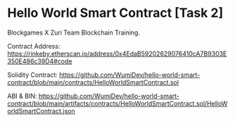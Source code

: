 ﻿# Hello World Smart Contract [Task 2]
Blockgames X Zuri Team Blockchain Training.

Contract Address: https://rinkeby.etherscan.io/address/0x4EdaB59202629076410cA7B9303E350E486c39D4#code 

Solidity Contract: https://github.com/WumiDev/hello-world-smart-contract/blob/main/contracts/HelloWorldSmartContract.sol

ABI & BIN: https://github.com/WumiDev/hello-world-smart-contract/blob/main/artifacts/contracts/HelloWorldSmartContract.sol/HelloWorldSmartContract.json
